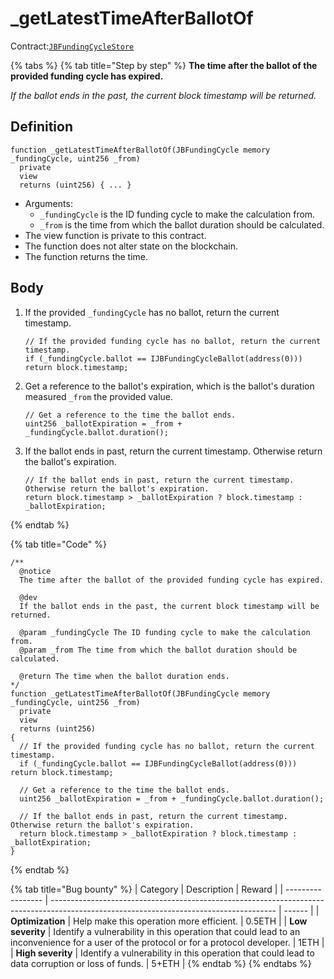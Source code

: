# \_getLatestTimeAfterBallotOf

Contract:[`JBFundingCycleStore`](../)​

{% tabs %}
{% tab title="Step by step" %}
**The time after the ballot of the provided funding cycle has expired.**

_If the ballot ends in the past, the current block timestamp will be returned._

## Definition

```solidity
function _getLatestTimeAfterBallotOf(JBFundingCycle memory _fundingCycle, uint256 _from)
  private
  view
  returns (uint256) { ... } 
```

* Arguments:
  * `_fundingCycle` is the ID funding cycle to make the calculation from.
  * `_from` is the time from which the ballot duration should be calculated.
* The view function is private to this contract.
* The function does not alter state on the blockchain.
* The function returns the time.

## Body

1.  If the provided `_fundingCycle` has no ballot, return the current timestamp.

    ```solidity
    // If the provided funding cycle has no ballot, return the current timestamp.
    if (_fundingCycle.ballot == IJBFundingCycleBallot(address(0))) return block.timestamp;
    ```
2.  Get a reference to the ballot's expiration, which is the ballot's duration measured `_from` the provided value.

    ```solidity
    // Get a reference to the time the ballot ends.
    uint256 _ballotExpiration = _from + _fundingCycle.ballot.duration();
    ```
3.  If the ballot ends in past, return the current timestamp. Otherwise return the ballot's expiration.

    ```solidity
    // If the ballot ends in past, return the current timestamp. Otherwise return the ballot's expiration.
    return block.timestamp > _ballotExpiration ? block.timestamp : _ballotExpiration;
    ```
{% endtab %}

{% tab title="Code" %}
```solidity
/** 
  @notice
  The time after the ballot of the provided funding cycle has expired.

  @dev
  If the ballot ends in the past, the current block timestamp will be returned.

  @param _fundingCycle The ID funding cycle to make the calculation from.
  @param _from The time from which the ballot duration should be calculated.

  @return The time when the ballot duration ends.
*/
function _getLatestTimeAfterBallotOf(JBFundingCycle memory _fundingCycle, uint256 _from)
  private
  view
  returns (uint256)
{
  // If the provided funding cycle has no ballot, return the current timestamp.
  if (_fundingCycle.ballot == IJBFundingCycleBallot(address(0))) return block.timestamp;

  // Get a reference to the time the ballot ends.
  uint256 _ballotExpiration = _from + _fundingCycle.ballot.duration();

  // If the ballot ends in past, return the current timestamp. Otherwise return the ballot's expiration.
  return block.timestamp > _ballotExpiration ? block.timestamp : _ballotExpiration;
}
```
{% endtab %}

{% tab title="Bug bounty" %}
| Category          | Description                                                                                                                            | Reward |
| ----------------- | -------------------------------------------------------------------------------------------------------------------------------------- | ------ |
| **Optimization**  | Help make this operation more efficient.                                                                                               | 0.5ETH |
| **Low severity**  | Identify a vulnerability in this operation that could lead to an inconvenience for a user of the protocol or for a protocol developer. | 1ETH   |
| **High severity** | Identify a vulnerability in this operation that could lead to data corruption or loss of funds.                                        | 5+ETH  |
{% endtab %}
{% endtabs %}
